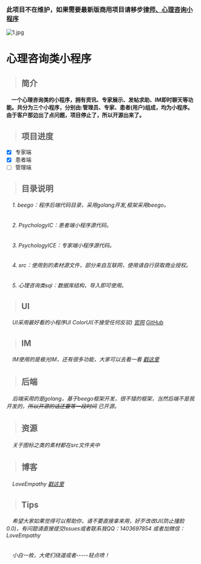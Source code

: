### 此项目不在维护，如果需要最新版商用项目请移步[律师、心理咨询小程序](https://s.w7.cc/module-22958.html)

![1.jpg][1]


# 心理咨询类小程序

> ## 简介
  
  
#### &nbsp;&nbsp;&nbsp;&nbsp;一个心理咨询类的小程序，拥有资讯、专家展示、发帖求助、IM即时聊天等功能。共分为三个小程序，分别由:管理员、专家、患者(用户)组成，均为小程序。由于客户那边出了点问题，项目停止了，所以开源出来了。

> ## 项目进度

- [x] 专家端
- [x] 患者端
- [ ] 管理端

> ## 目录说明

###### &nbsp;&nbsp;&nbsp;&nbsp;1. beego：程序后端代码目录，采用golang开发,框架采用beego。
###### &nbsp;&nbsp;&nbsp;&nbsp;2. PsychologyIC：患者端小程序源代码。
###### &nbsp;&nbsp;&nbsp;&nbsp;3. PsychologyICE：专家端小程序源代码。
###### &nbsp;&nbsp;&nbsp;&nbsp;4. src：使用到的素材源文件，部分来自互联网，使用请自行获取商业授权。
###### &nbsp;&nbsp;&nbsp;&nbsp;5. 心理咨询类sql：数据库结构，导入即可使用。
> ## UI
  
###### &nbsp;&nbsp;&nbsp;&nbsp;UI采用最好看的小程序UI ColorUI(不接受任何反驳) [官网](https://www.color-ui.com/) [GitHub](https://github.com/weilanwl/ColorUI)
  
> ## IM
  
  
###### &nbsp;&nbsp;&nbsp;&nbsp;IM使用的是极光IM，还有很多功能，大家可以去看一看 [戳这里](https://www.jiguang.cn/)
  
  
> ## 后端
  
  
###### &nbsp;&nbsp;&nbsp;&nbsp;后端采用的是golang，基于beego框架开发，很不错的框架，当然后端不是我开发的，~~所以开源的话还要等一段时间~~ 已开源。
  
  
> ## 资源

###### &nbsp;&nbsp;&nbsp;&nbsp;关于图标之类的素材都在src文件夹中


> ## 博客
  
###### &nbsp;&nbsp;&nbsp;&nbsp;LoveEmpathy [戳这里](https://loveempathy.com)


> ## Tips
  
###### &nbsp;&nbsp;&nbsp;&nbsp;希望大家如果觉得可以帮助你，请不要直接拿来用，好歹改改UI(防止撞脸0.0)，有问题请直接提交lssues或者联系我QQ：1403697854 或者加微信：LoveEmpathy

###### &nbsp;&nbsp;&nbsp;&nbsp;小白一枚，大佬们绕道或者-----轻点喷！
  [1]: https://cdn.w7.cc/images/2020/02/23/5h8fcwBPeu8fvUzejIB9Fl2RERwvskTxLQXHWg8H.png
